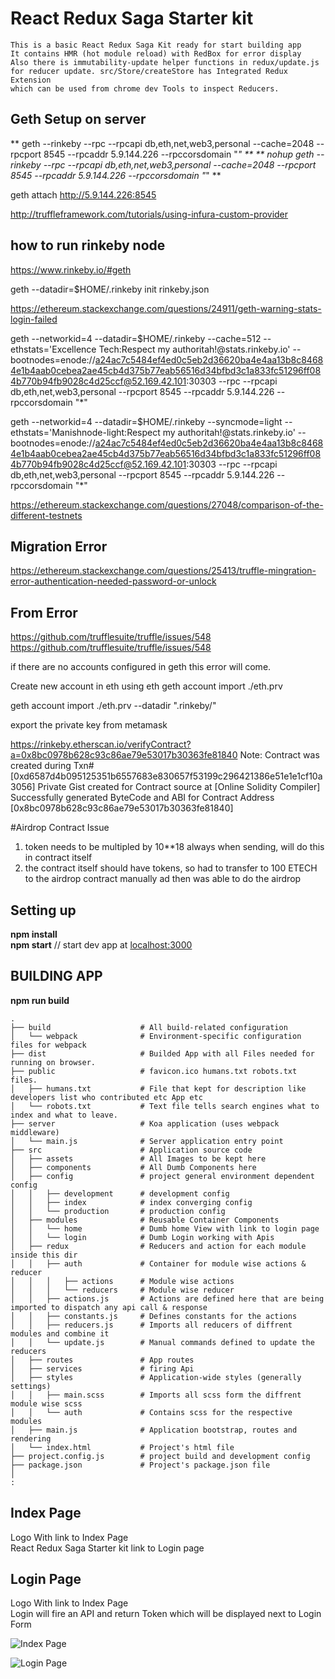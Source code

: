 # React Redux Saga Starter kit

```
This is a basic React Redux Saga Kit ready for start building app  
It contains HMR (hot module reload) with RedBox for error display  
Also there is immutability-update helper functions in redux/update.js  
for reducer update. src/Store/createStore has Integrated Redux Extension  
which can be used from chrome dev Tools to inspect Reducers.
```

## Geth Setup on server


  ** geth --rinkeby --rpc --rpcapi db,eth,net,web3,personal --cache=2048  --rpcport 8545 --rpcaddr 5.9.144.226 --rpccorsdomain "*"  **
  **  nohup geth --rinkeby --rpc --rpcapi db,eth,net,web3,personal --cache=2048  --rpcport 8545 --rpcaddr 5.9.144.226 --rpccorsdomain "*"  **



   geth attach http://5.9.144.226:8545

http://truffleframework.com/tutorials/using-infura-custom-provider

## how to run rinkeby node

https://www.rinkeby.io/#geth

geth --datadir=$HOME/.rinkeby init rinkeby.json

https://ethereum.stackexchange.com/questions/24911/geth-warning-stats-login-failed


geth --networkid=4 --datadir=$HOME/.rinkeby --cache=512 --ethstats='Excellence Tech:Respect my authoritah!@stats.rinkeby.io' --bootnodes=enode://a24ac7c5484ef4ed0c5eb2d36620ba4e4aa13b8c84684e1b4aab0cebea2ae45cb4d375b77eab56516d34bfbd3c1a833fc51296ff084b770b94fb9028c4d25ccf@52.169.42.101:30303
  --rpc --rpcapi db,eth,net,web3,personal  --rpcport 8545 --rpcaddr 5.9.144.226 --rpccorsdomain "*"


geth --networkid=4 --datadir=$HOME/.rinkeby --syncmode=light --ethstats='Manishnode-light:Respect my authoritah!@stats.rinkeby.io' --bootnodes=enode://a24ac7c5484ef4ed0c5eb2d36620ba4e4aa13b8c84684e1b4aab0cebea2ae45cb4d375b77eab56516d34bfbd3c1a833fc51296ff084b770b94fb9028c4d25ccf@52.169.42.101:30303 --rpc --rpcapi db,eth,net,web3,personal  --rpcport 8545 --rpcaddr 5.9.144.226 --rpccorsdomain "*"

https://ethereum.stackexchange.com/questions/27048/comparison-of-the-different-testnets

  ## Migration Error

  https://ethereum.stackexchange.com/questions/25413/truffle-mingration-error-authentication-needed-password-or-unlock


## From Error

https://github.com/trufflesuite/truffle/issues/548
https://github.com/trufflesuite/truffle/issues/548

if there are no accounts configured in geth this error will come.

Create new account in eth using eth
geth account import ./eth.prv

 geth account import ./eth.prv --datadir ".rinkeby/"
 
export the private key from metamask

https://rinkeby.etherscan.io/verifyContract?a=0x8bc0978b628c93c86ae79e53017b30363fe81840
Note: Contract was created during Txn# [0xd6587d4b095125351b6557683e830657f53199c296421386e51e1e1cf10a3056]
Private Gist created for Contract source at [Online Solidity Compiler]
Successfully generated ByteCode and ABI for Contract Address [0x8bc0978b628c93c86ae79e53017b30363fe81840]


#Airdrop Contract Issue

1. token needs to be multipled by 10**18 always when sending, will do this in contract itself
2. the contract itself should have tokens, so had to transfer to 100 ETECH to the airdrop contract manually ad then was able to do the airdrop

## Setting up

**npm install**  
**npm start**                      // start dev app at [localhost:3000](http://localhost:3000)  

## BUILDING APP
**npm run build**

```
.
├── build                    # All build-related configuration
│   └── webpack              # Environment-specific configuration files for webpack
├── dist                     # Builded App with all Files needed for running on browser.
├── public                   # favicon.ico humans.txt robots.txt files.
│   ├── humans.txt           # File that kept for description like developers list who contributed etc App etc
│   └── robots.txt           # Text file tells search engines what to index and what to leave.
├── server                   # Koa application (uses webpack middleware)
│   └── main.js              # Server application entry point
├── src                      # Application source code
│   ├── assets               # All Images to be kept here
│   ├── components           # All Dumb Components here
│   ├── config               # project general environment dependent config
│   │   ├── development      # development config
│   │   ├── index            # index converging config
│   │   └── production       # production config
│   ├── modules              # Reusable Container Components
│   │   └── home             # Dumb home View with link to login page
│   │   └── login            # Dumb Login working with Apis
│   ├── redux                # Reducers and action for each module inside this dir
│   │   ├── auth             # Container for module wise actions & reducer
│   │   │   ├── actions      # Module wise actions
│   │   │   └── reducers     # Module wise reducer
│   │   ├── actions.js       # Actions are defined here that are being imported to dispatch any api call & response
│   │   ├── constants.js     # Defines constants for the actions
│   │   ├── reducers.js      # Imports all reducers of diffrent modules and combine it
│   │   └── update.js        # Manual commands defined to update the reducers
│   ├── routes               # App routes
│   ├── services             # firing Api
│   ├── styles               # Application-wide styles (generally settings)
│   │   ├── main.scss        # Imports all scss form the diffrent module wise scss
│   │   └── auth             # Contains scss for the respective modules
│   ├── main.js              # Application bootstrap, routes and rendering
│   └── index.html           # Project's html file
├── project.config.js        # project build and development config
├── package.json             # Project's package.json file
│
:
```


## Index Page

Logo With link to Index Page  
React Redux Saga Starter kit link to Login page  

## Login Page

Logo With link to Index Page  
Login will fire an API and return Token which will be displayed next to Login Form  
  
  
![Index Page](https://raw.githubusercontent.com/reactexcel/reactReduxSagaStarterKit/master/src/assets/ReactReduxSagaStarterKit.png)


![Login Page](https://raw.githubusercontent.com/reactexcel/reactReduxSagaStarterKit/master/src/assets/ReactReduxSagaStarterKit1.png)
